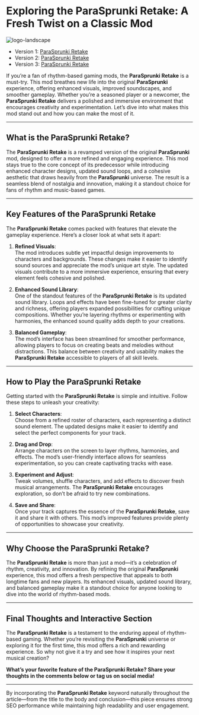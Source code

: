 # Exploring the ParaSprunki Retake: A Fresh Twist on a Classic Mod

![logo-landscape](https://github.com/user-attachments/assets/0bc84e17-7385-4fad-8675-fd40e538a14a)


- Version 1: [ParaSprunki Retake](https://sprunki-incredibox.org/game/sprunki-parasprunki-retake)
- Version 2: [ParaSprunki Retake](https://sprunki.la/game/sprunki-parasprunki-retake)
- Version 3: [ParaSprunki Retake](https://scrunkly.org/game/sprunki-parasprunki-retake)


If you’re a fan of rhythm-based gaming mods, the **ParaSprunki Retake** is a must-try. This mod breathes new life into the original **ParaSprunki** experience, offering enhanced visuals, improved soundscapes, and smoother gameplay. Whether you’re a seasoned player or a newcomer, the **ParaSprunki Retake** delivers a polished and immersive environment that encourages creativity and experimentation. Let’s dive into what makes this mod stand out and how you can make the most of it.

---

## What is the ParaSprunki Retake?

The **ParaSprunki Retake** is a revamped version of the original **ParaSprunki** mod, designed to offer a more refined and engaging experience. This mod stays true to the core concept of its predecessor while introducing enhanced character designs, updated sound loops, and a cohesive aesthetic that draws heavily from the **ParaSprunki** universe. The result is a seamless blend of nostalgia and innovation, making it a standout choice for fans of rhythm and music-based games.

---

## Key Features of the ParaSprunki Retake

The **ParaSprunki Retake** comes packed with features that elevate the gameplay experience. Here’s a closer look at what sets it apart:

1. **Refined Visuals**:  
   The mod introduces subtle yet impactful design improvements to characters and backgrounds. These changes make it easier to identify sound sources and appreciate the mod’s unique art style. The updated visuals contribute to a more immersive experience, ensuring that every element feels cohesive and polished.

2. **Enhanced Sound Library**:  
   One of the standout features of the **ParaSprunki Retake** is its updated sound library. Loops and effects have been fine-tuned for greater clarity and richness, offering players expanded possibilities for crafting unique compositions. Whether you’re layering rhythms or experimenting with harmonies, the enhanced sound quality adds depth to your creations.

3. **Balanced Gameplay**:  
   The mod’s interface has been streamlined for smoother performance, allowing players to focus on creating beats and melodies without distractions. This balance between creativity and usability makes the **ParaSprunki Retake** accessible to players of all skill levels.

---

## How to Play the ParaSprunki Retake

Getting started with the **ParaSprunki Retake** is simple and intuitive. Follow these steps to unleash your creativity:

1. **Select Characters**:  
   Choose from a refined roster of characters, each representing a distinct sound element. The updated designs make it easier to identify and select the perfect components for your track.

2. **Drag and Drop**:  
   Arrange characters on the screen to layer rhythms, harmonies, and effects. The mod’s user-friendly interface allows for seamless experimentation, so you can create captivating tracks with ease.

3. **Experiment and Adjust**:  
   Tweak volumes, shuffle characters, and add effects to discover fresh musical arrangements. The **ParaSprunki Retake** encourages exploration, so don’t be afraid to try new combinations.

4. **Save and Share**:  
   Once your track captures the essence of the **ParaSprunki Retake**, save it and share it with others. This mod’s improved features provide plenty of opportunities to showcase your creativity.

---

## Why Choose the ParaSprunki Retake?

The **ParaSprunki Retake** is more than just a mod—it’s a celebration of rhythm, creativity, and innovation. By refining the original **ParaSprunki** experience, this mod offers a fresh perspective that appeals to both longtime fans and new players. Its enhanced visuals, updated sound library, and balanced gameplay make it a standout choice for anyone looking to dive into the world of rhythm-based mods.

---

## Final Thoughts and Interactive Section

The **ParaSprunki Retake** is a testament to the enduring appeal of rhythm-based gaming. Whether you’re revisiting the **ParaSprunki** universe or exploring it for the first time, this mod offers a rich and rewarding experience. So why not give it a try and see how it inspires your next musical creation?

**What’s your favorite feature of the ParaSprunki Retake? Share your thoughts in the comments below or tag us on social media!**  

---

By incorporating the **ParaSprunki Retake** keyword naturally throughout the article—from the title to the body and conclusion—this piece ensures strong SEO performance while maintaining high readability and user engagement.
